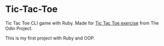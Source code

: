 # Tic-Tac-Toe
<p>Tic Tac Toe CLI game with Ruby. Made for <a href="https://www.theodinproject.com/lessons/ruby-tic-tac-toe">Tic Tac Toe exercise</a> from The Odin Project.</p>
<p>This is my first project with Ruby and OOP.</p>
